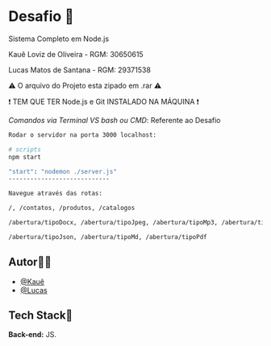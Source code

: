 # Desafio 🎲
Sistema Completo em Node.js

Kauê Loviz de Oliveira - RGM: 30650615

Lucas Matos de Santana - RGM: 29371538

⚠️ O arquivo do Projeto esta zipado em .rar ⚠️

❗ TEM QUE TER Node.js e Git INSTALADO NA MÁQUINA ❗

*Comandos via Terminal VS bash ou CMD*: Referente ao Desafio
```bash
Rodar o servidor na porta 3000 localhost:

# scripts
npm start

"start": "nodemon ./server.js"
----------------------------

Navegue através das rotas:

/, /contatos, /produtos, /catalogos

/abertura/tipoDocx, /abertura/tipoJpeg, /abertura/tipoMp3, /abertura/tipoMp4 

/abertura/tipoJson, /abertura/tipoMd, /abertura/tipoPdf
```

## Autor🙋‍♂️
- [@Kauê](https://github.com/KaueLoviz)
- [@Lucas](https://github.com/Lucascuca)

 
## Tech Stack📝
**Back-end:** JS.

